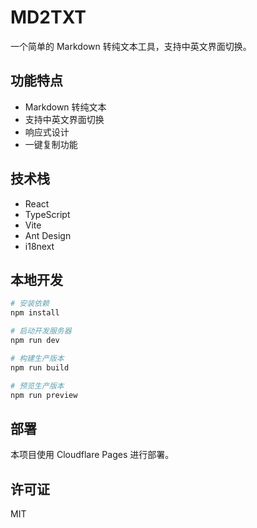 # MD2TXT

一个简单的 Markdown 转纯文本工具，支持中英文界面切换。

## 功能特点

- Markdown 转纯文本
- 支持中英文界面切换
- 响应式设计
- 一键复制功能

## 技术栈

- React
- TypeScript
- Vite
- Ant Design
- i18next

## 本地开发

```bash
# 安装依赖
npm install

# 启动开发服务器
npm run dev

# 构建生产版本
npm run build

# 预览生产版本
npm run preview
```

## 部署

本项目使用 Cloudflare Pages 进行部署。

## 许可证

MIT
